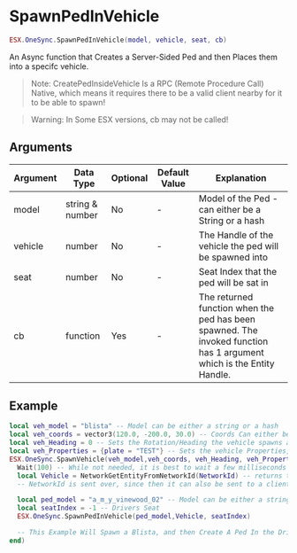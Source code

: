 # SpawnPedInVehicle

```lua
ESX.OneSync.SpawnPedInVehicle(model, vehicle, seat, cb)
```

An Async function that Creates a Server-Sided Ped and then Places them into a specifc vehicle.

> Note: CreatePedInsideVehicle Is a RPC (Remote Procedure Call) Native, which means it requires there to be a valid client nearby for it to be able to spawn!

> Warning: In Some ESX versions, cb may not be called!

## Arguments

| Argument | Data Type       | Optional | Default Value | Explanation                                                                                                          |
| -------- | --------------- | -------- | ------------- | -------------------------------------------------------------------------------------------------------------------- |
| model    | string & number | No       | -             | Model of the Ped - can either be a String or a hash                                                                  |
| vehicle  | number          | No       | -             | The Handle of the vehicle the ped will be spawned into                                                               |
| seat     | number          | No       | -             | Seat Index that the ped will be sat in                                                                               |
| cb       | function        | Yes      | -             | The returned function when the ped has been spawned. The invoked function has 1 argument which is the Entity Handle. |

## Example

```lua
local veh_model = "blista" -- Model can be either a string or a hash
local veh_coords = vector3(120.0, -200.0, 30.0) -- Coords Can either be vector or a table (such as {x = 0, y = 0, z = 0})
local veh_Heading = 0 -- Sets the Rotation/Heading the vehicle spawns at, can be any number
local veh_Properties = {plate = "TEST"} -- Sets the vehicle Properties, set to nil or {} for no properties to be set
ESX.OneSync.SpawnVehicle(veh_model,veh_coords, veh_Heading, veh_Properties, function(NetworkId) -- create the vehicle
  Wait(100) -- While not needed, it is best to wait a few milliseconds to ensure the vehicle is available
  local Vehicle = NetworkGetEntityFromNetworkId(NetworkId) -- returns the vehicle handle, from the NetworkId.
  -- NetworkId is sent over, since then it can also be sent to a client for them to use, vehicle handles cannot.

  local ped_model = "a_m_y_vinewood_02" -- Model can be either a string or a hash
  local seatIndex = -1 -- Drivers Seat
  ESX.OneSync.SpawnPedInVehicle(ped_model,Vehicle, seatIndex)

  -- This Example Will Spawn a Blista, and then Create A Ped In the Drivers Seat
end)
```

